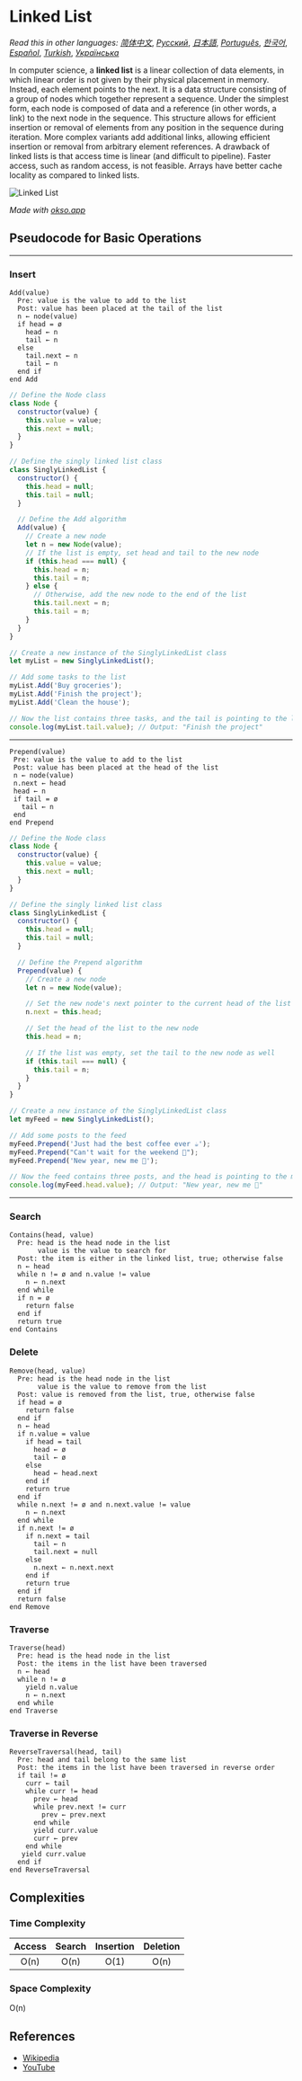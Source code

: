 # Linked List

_Read this in other languages:_
[_简体中文_](README.zh-CN.md),
[_Русский_](README.ru-RU.md),
[_日本語_](README.ja-JP.md),
[_Português_](README.pt-BR.md),
[_한국어_](README.ko-KR.md),
[_Español_](README.es-ES.md),
[_Turkish_](README.tr-TR.md),
[_Українська_](README.uk-UA.md)

In computer science, a **linked list** is a linear collection
of data elements, in which linear order is not given by
their physical placement in memory. Instead, each
element points to the next. It is a data structure
consisting of a group of nodes which together represent
a sequence. Under the simplest form, each node is
composed of data and a reference (in other words,
a link) to the next node in the sequence. This structure
allows for efficient insertion or removal of elements
from any position in the sequence during iteration.
More complex variants add additional links, allowing
efficient insertion or removal from arbitrary element
references. A drawback of linked lists is that access
time is linear (and difficult to pipeline). Faster
access, such as random access, is not feasible. Arrays
have better cache locality as compared to linked lists.

![Linked List](./images/linked-list.jpeg)

*Made with [okso.app](https://okso.app)*

## Pseudocode for Basic Operations

***
### Insert

```text
Add(value)
  Pre: value is the value to add to the list
  Post: value has been placed at the tail of the list
  n ← node(value)
  if head = ø
    head ← n
    tail ← n
  else
    tail.next ← n
    tail ← n
  end if
end Add
```
```javascript
// Define the Node class
class Node {
  constructor(value) {
    this.value = value;
    this.next = null;
  }
}

// Define the singly linked list class
class SinglyLinkedList {
  constructor() {
    this.head = null;
    this.tail = null;
  }

  // Define the Add algorithm
  Add(value) {
    // Create a new node
    let n = new Node(value);
    // If the list is empty, set head and tail to the new node
    if (this.head === null) {
      this.head = n;
      this.tail = n;
    } else {
      // Otherwise, add the new node to the end of the list
      this.tail.next = n;
      this.tail = n;
    }
  }
}

// Create a new instance of the SinglyLinkedList class
let myList = new SinglyLinkedList();

// Add some tasks to the list
myList.Add('Buy groceries');
myList.Add('Finish the project');
myList.Add('Clean the house');

// Now the list contains three tasks, and the tail is pointing to the last task
console.log(myList.tail.value); // Output: "Finish the project"
```
***


```text
Prepend(value)
 Pre: value is the value to add to the list
 Post: value has been placed at the head of the list
 n ← node(value)
 n.next ← head
 head ← n
 if tail = ø
   tail ← n
 end
end Prepend
```
```javascript
// Define the Node class
class Node {
  constructor(value) {
    this.value = value;
    this.next = null;
  }
}

// Define the singly linked list class
class SinglyLinkedList {
  constructor() {
    this.head = null;
    this.tail = null;
  }

  // Define the Prepend algorithm
  Prepend(value) {
    // Create a new node
    let n = new Node(value);

    // Set the new node's next pointer to the current head of the list
    n.next = this.head;

    // Set the head of the list to the new node
    this.head = n;

    // If the list was empty, set the tail to the new node as well
    if (this.tail === null) {
      this.tail = n;
    }
  }
}

// Create a new instance of the SinglyLinkedList class
let myFeed = new SinglyLinkedList();

// Add some posts to the feed
myFeed.Prepend('Just had the best coffee ever ☕️');
myFeed.Prepend("Can't wait for the weekend 🎉");
myFeed.Prepend('New year, new me 🥳');

// Now the feed contains three posts, and the head is pointing to the most recent post
console.log(myFeed.head.value); // Output: "New year, new me 🥳"
```
***

### Search

```text
Contains(head, value)
  Pre: head is the head node in the list
       value is the value to search for
  Post: the item is either in the linked list, true; otherwise false
  n ← head
  while n != ø and n.value != value
    n ← n.next
  end while
  if n = ø
    return false
  end if
  return true
end Contains
```

### Delete

```text
Remove(head, value)
  Pre: head is the head node in the list
       value is the value to remove from the list
  Post: value is removed from the list, true, otherwise false
  if head = ø
    return false
  end if
  n ← head
  if n.value = value
    if head = tail
      head ← ø
      tail ← ø
    else
      head ← head.next
    end if
    return true
  end if
  while n.next != ø and n.next.value != value
    n ← n.next
  end while
  if n.next != ø
    if n.next = tail
      tail ← n
      tail.next = null
    else
      n.next ← n.next.next
    end if
    return true
  end if
  return false
end Remove
```

### Traverse

```text
Traverse(head)
  Pre: head is the head node in the list
  Post: the items in the list have been traversed
  n ← head
  while n != ø
    yield n.value
    n ← n.next
  end while
end Traverse
```

### Traverse in Reverse

```text
ReverseTraversal(head, tail)
  Pre: head and tail belong to the same list
  Post: the items in the list have been traversed in reverse order
  if tail != ø
    curr ← tail
    while curr != head
      prev ← head
      while prev.next != curr
        prev ← prev.next
      end while
      yield curr.value
      curr ← prev
    end while
   yield curr.value
  end if
end ReverseTraversal
```

## Complexities

### Time Complexity

| Access    | Search    | Insertion | Deletion  |
| :-------: | :-------: | :-------: | :-------: |
| O(n)      | O(n)      | O(1)      | O(n)      |

### Space Complexity

O(n)

## References

- [Wikipedia](https://en.wikipedia.org/wiki/Linked_list)
- [YouTube](https://www.youtube.com/watch?v=njTh_OwMljA&index=2&t=1s&list=PLLXdhg_r2hKA7DPDsunoDZ-Z769jWn4R8)
